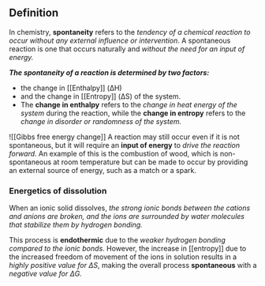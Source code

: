 
## Definition
In chemistry, **spontaneity** refers to the *tendency of a chemical reaction to occur without any external influence or intervention*. A spontaneous reaction is one that occurs naturally and *without the need for an input of energy.*

***The spontaneity of a reaction is determined by two factors:***
- the change in [[Enthalpy]] (ΔH)
- and the change in [[Entropy]] (ΔS) of the system.
- The **change in enthalpy** refers to the *change in heat energy of the system* during the reaction, while the **change in entropy** refers to the *change in disorder or randomness of the system.*

 ![[Gibbs free energy change]]
 A reaction may still occur even if it is not spontaneous, but it will require an **input of energy** to *drive the reaction forward*. 
 An example of this is the combustion of wood, which is non-spontaneous at room temperature but can be made to occur by providing an external source of energy, such as a match or a spark.

### Energetics of dissolution
When an ionic solid dissolves, *the strong ionic bonds between the cations and anions are broken, and the ions are surrounded by water molecules that stabilize them by hydrogen bonding.* 

This process is **endothermic** due to the *weaker hydrogen bonding compared to the ionic bonds*. However, the increase in [[entropy]] due to the increased freedom of movement of the ions in solution results in a *highly positive value for ΔS*, making the overall process **spontaneous** with a *negative value for ΔG.*



